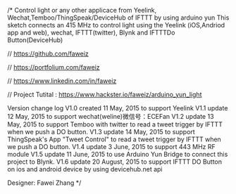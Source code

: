 /*
 Control light or any other applicace from Yeelink, Wechat,Temboo/ThingSpeak/DeviceHub of IFTTT by using arduino yun
 This sketch connects an 415 MHz to control light using the Yeelink (iOS,Andriod app and web), wechat, IFTTT(twitter), Blynk and IFTTTDo Button(DeviceHub)
 
 // https://github.com/faweiz
 
 // https://portfolium.com/faweiz
 
 // https://www.linkedin.com/in/faweiz
 
 // Project Tutital : https://www.hackster.io/faweiz/arduino_yun_light
 
 Version change log
 V1.0 created 11 May, 2015 to support Yeelink
 V1.1 update  12 May, 2015 to support wechat(weline)微信号：ECEFan
 V1.2 update  13 May, 2015 to support Temboo with twitter to read a tweet trigger by IFTTT when we push a DO button. 
 V1.3 update  14 May, 2015 to support ThingSpeak's App "Tweet Control" to read a tweet trigger by IFTTT when we push a DO button. 
 V1.4 update   3 June, 2015 to support 443 MHz RF module
 V1.5 update  11 June, 2015 to use Arduino Yun Bridge to connect this project to Blynk.
 V1.6 update  20 August, 2015 to support IFTTT DO Button on ios and android device by using devicehub.net api
 
 Designer: Fawei Zhang 
 */
